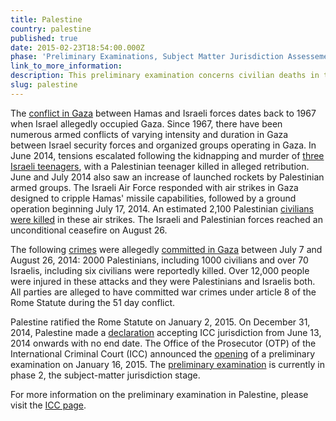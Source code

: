 ```yaml
---
title: Palestine
country: palestine
published: true
date: 2015-02-23T18:54:00.000Z
phase: 'Preliminary Examinations, Subject Matter Jurisdiction Assessement'
link_to_more_information:
description: This preliminary examination concerns civilian deaths in the Gaza Strip resulting from Hamas rockets and Israeli air strikes. The preliminary examination is currently in the initial assessment stage.
slug: palestine
---
```



The [conflict in Gaza](http://www.npr.org/2011/05/24/136495202/background-israels-pre-1967-boundaries) between Hamas and Israeli forces dates back to 1967 when Israel allegedly occupied Gaza. Since 1967, there have been numerous armed conflicts of varying intensity and duration in Gaza between Israel security forces and organized groups operating in Gaza. In June 2014, tensions escalated following the kidnapping and murder of [three Israeli teenagers](http://www.bbc.com/news/world-middle-east-28371966), with a Palestinian teenager killed in alleged retribution. June and July 2014 also saw an increase of launched rockets by Palestinian armed groups. The Israeli Air Force responded with air strikes in Gaza designed to cripple Hamas' missile capabilities, followed by a ground operation beginning July 17, 2014. An estimated 2,100 Palestinian [civilians were killed](http://www.telegraph.co.uk/news/picturegalleries/worldnews/9138976/Israeli-air-strikes-on-Gaza-and-Palestinian-rocket-attacks.html) in these air strikes. The Israeli and Palestinian forces reached an unconditional ceasefire on August 26.

The following [crimes](http://www.ohchr.org/EN/HRBodies/HRC/CoIGazaConflict/Pages/ReportCoIGaza.aspx) were allegedly [committed in Gaza](http://www.bbc.com/news/world-middle-east-28439404) between July 7 and August 26, 2014: 2000 Palestinians, including 1000 civilians and over 70 Israelis, including six civilians were reportedly killed. Over 12,000 people were injured in these attacks and they were Palestinians and Israelis both. All parties are alleged to have committed war crimes under article 8 of the Rome Statute during the 51 day conflict.

Palestine ratified the Rome Statute on January 2, 2015. On December 31, 2014, Palestine made a [declaration](https://www.legal-tools.org/uploads/tx_ltpdb/Palestine_A_12-3_03.pdf) accepting ICC jurisdiction from June 13, 2014 onwards with no end date. The Office of the Prosecutor (OTP) of the International Criminal Court (ICC) announced the [opening](https://www.icc-cpi.int//Pages/item.aspx?name=pr1083) of a preliminary examination on January 16, 2015. The [preliminary examination](https://www.icc-cpi.int/iccdocs/otp/OTP-PE-rep-2015-Eng.pdf) is currently in phase 2, the subject-matter jurisdiction stage.

For more information on the preliminary examination in Palestine, please visit the [ICC page](http://www.icc-cpi.int/en_menus/icc/structure%20of%20the%20court/office%20of%20the%20prosecutor/comm%20and%20ref/pe-ongoing/palestine/Pages/palestine.aspx).